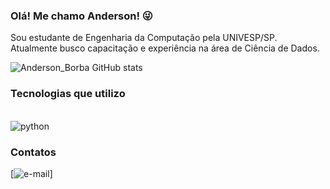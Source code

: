 
### Olá! Me chamo Anderson! 😜

Sou estudante de Engenharia da Computação pela UNIVESP/SP.
Atualmente busco capacitação e experiência na área de Ciência de Dados.

![Anderson_Borba GitHub stats](https://github-readme-stats.vercel.app/api?username=AndersonBorbaSilva&show_icons=true&theme=dracula)

### Tecnologias que utilizo

<div style="display: inline_block"><br/>
  <img align="center" alt="python" src="https://img.shields.io/badge/Python-3776AB?style=for-the-badge&logo=python&logoColor=white"/>
</div>  

### Contatos

[![e-mail](https://img.shields.io/badge/Gmail-D14836?style=for-the-badge&logo=gmail&logoColor=white)]
